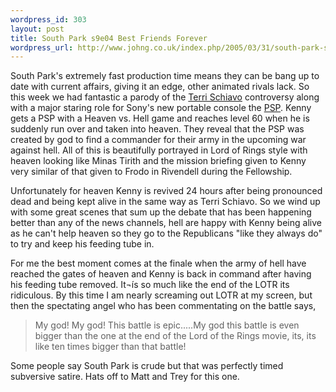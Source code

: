 ```yaml
--- 
wordpress_id: 303
layout: post
title: South Park s9e04 Best Friends Forever
wordpress_url: http://www.johng.co.uk/index.php/2005/03/31/south-park-s9e04-best-friends-forever/
---
```

South Park's extremely fast production time means they can be bang up to date with current affairs, giving it an edge, other animated rivals lack. So this week we had fantastic a parody of the <a href="http://news.bbc.co.uk/1/hi/world/americas/4398131.stm">Terri Schiavo</a> controversy along with a major staring role for Sony's new portable console the <a href="http://news.bbc.co.uk/1/hi/technology/4378661.stm">PSP</a>. Kenny gets a PSP with a Heaven vs. Hell game and reaches level 60 when he is suddenly run over and taken into heaven. They reveal that the PSP was created by god to find a commander for their army in the upcoming war against hell. All of this is beautifully portrayed in Lord of Rings style with heaven looking like Minas Tirith and the mission briefing given to Kenny very similar of that given to Frodo in Rivendell during the Fellowship.

Unfortunately for heaven Kenny is revived 24 hours after being pronounced dead and being kept alive in the same way as Terri Schiavo. So we wind up with some great scenes that sum up the debate that has been happening better than any of the news channels, hell are happy with Kenny being alive as he can't help heaven so they go to the Republicans "like they always do" to try and keep his feeding tube in.

For me the best moment comes at the finale when the army of hell have reached the gates of heaven and Kenny is back in command after having his feeding tube removed. It¬ís so much like the end of the LOTR its ridiculous. By this time I am nearly screaming out LOTR at my screen, but then the spectating angel who has been commentating on the battle says,

<blockquote>My god! My god! This battle is epic.....My god this battle is even bigger than the one at the end of the Lord of the Rings movie, its, its like ten times bigger than that battle!</blockquote>

Some people say South Park is crude but that was perfectly timed subversive satire. Hats off to Matt and Trey for this one.
